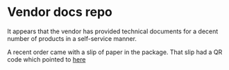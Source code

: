 # Vendor docs repo

It appears that the vendor has provided technical documents for a decent number of products in a self-service manner.

A recent order came with a slip of paper in the package.
That slip had a QR code which pointed to [here](https://h5.hlcode.com.cn/?id=NK1LFtJ)
